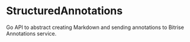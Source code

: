 # StructuredAnnotations
Go API to abstract creating Markdown and sending annotations to Bitrise Annotations service.

